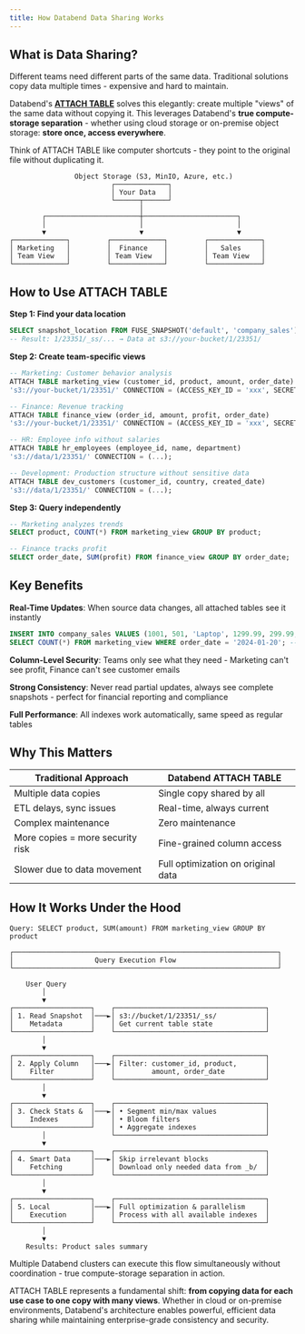 ```yaml
---
title: How Databend Data Sharing Works
---
```


## What is Data Sharing?

Different teams need different parts of the same data. Traditional solutions copy data multiple times - expensive and hard to maintain.

Databend's **[ATTACH TABLE](/sql/sql-commands/ddl/table/attach-table)** solves this elegantly: create multiple "views" of the same data without copying it. This leverages Databend's **true compute-storage separation** - whether using cloud storage or on-premise object storage: **store once, access everywhere**.

Think of ATTACH TABLE like computer shortcuts - they point to the original file without duplicating it.

```
                Object Storage (S3, MinIO, Azure, etc.)
                         ┌─────────────┐
                         │ Your Data   │
                         └──────┬──────┘
                                │
        ┌───────────────────────┼───────────────────────┐
        │                       │                       │
        ▼                       ▼                       ▼
┌─────────────┐         ┌─────────────┐         ┌─────────────┐
│ Marketing   │         │  Finance    │         │   Sales     │
│ Team View   │         │ Team View   │         │ Team View   │
└─────────────┘         └─────────────┘         └─────────────┘
```

## How to Use ATTACH TABLE

**Step 1: Find your data location**
```sql
SELECT snapshot_location FROM FUSE_SNAPSHOT('default', 'company_sales');
-- Result: 1/23351/_ss/... → Data at s3://your-bucket/1/23351/
```

**Step 2: Create team-specific views**
```sql
-- Marketing: Customer behavior analysis
ATTACH TABLE marketing_view (customer_id, product, amount, order_date) 
's3://your-bucket/1/23351/' CONNECTION = (ACCESS_KEY_ID = 'xxx', SECRET_ACCESS_KEY = 'yyy');

-- Finance: Revenue tracking
ATTACH TABLE finance_view (order_id, amount, profit, order_date) 
's3://your-bucket/1/23351/' CONNECTION = (ACCESS_KEY_ID = 'xxx', SECRET_ACCESS_KEY = 'yyy');

-- HR: Employee info without salaries
ATTACH TABLE hr_employees (employee_id, name, department) 
's3://data/1/23351/' CONNECTION = (...);

-- Development: Production structure without sensitive data
ATTACH TABLE dev_customers (customer_id, country, created_date) 
's3://data/1/23351/' CONNECTION = (...);
```

**Step 3: Query independently**
```sql
-- Marketing analyzes trends
SELECT product, COUNT(*) FROM marketing_view GROUP BY product;

-- Finance tracks profit
SELECT order_date, SUM(profit) FROM finance_view GROUP BY order_date;
```

## Key Benefits

**Real-Time Updates**: When source data changes, all attached tables see it instantly
```sql
INSERT INTO company_sales VALUES (1001, 501, 'Laptop', 1299.99, 299.99, 'user@email.com', '2025-01-20');
SELECT COUNT(*) FROM marketing_view WHERE order_date = '2024-01-20'; -- Returns: 1
```

**Column-Level Security**: Teams only see what they need - Marketing can't see profit, Finance can't see customer emails

**Strong Consistency**: Never read partial updates, always see complete snapshots - perfect for financial reporting and compliance

**Full Performance**: All indexes work automatically, same speed as regular tables

## Why This Matters

| Traditional Approach | Databend ATTACH TABLE |
|---------------------|----------------------|
| Multiple data copies | Single copy shared by all |
| ETL delays, sync issues | Real-time, always current |
| Complex maintenance | Zero maintenance |
| More copies = more security risk | Fine-grained column access |
| Slower due to data movement | Full optimization on original data |

## How It Works Under the Hood

```
Query: SELECT product, SUM(amount) FROM marketing_view GROUP BY product

┌─────────────────────────────────────────────────────────────────┐
│                    Query Execution Flow                         │
└─────────────────────────────────────────────────────────────────┘

    User Query
        │
        ▼
┌───────────────────┐    ┌─────────────────────────────────────┐
│ 1. Read Snapshot  │───►│ s3://bucket/1/23351/_ss/            │
│    Metadata       │    │ Get current table state             │
└───────────────────┘    └─────────────────────────────────────┘
        │
        ▼
┌───────────────────┐    ┌─────────────────────────────────────┐
│ 2. Apply Column   │───►│ Filter: customer_id, product,       │
│    Filter         │    │         amount, order_date          │
└───────────────────┘    └─────────────────────────────────────┘
        │
        ▼
┌───────────────────┐    ┌─────────────────────────────────────┐
│ 3. Check Stats &  │───►│ • Segment min/max values            │
│    Indexes        │    │ • Bloom filters                     │
└───────────────────┘    │ • Aggregate indexes                 │
        │                └─────────────────────────────────────┘
        ▼
┌───────────────────┐    ┌─────────────────────────────────────┐
│ 4. Smart Data     │───►│ Skip irrelevant blocks              │
│    Fetching       │    │ Download only needed data from _b/  │
└───────────────────┘    └─────────────────────────────────────┘
        │
        ▼
┌───────────────────┐    ┌─────────────────────────────────────┐
│ 5. Local          │───►│ Full optimization & parallelism     │
│    Execution      │    │ Process with all available indexes  │
└───────────────────┘    └─────────────────────────────────────┘
        │
        ▼
    Results: Product sales summary
```

Multiple Databend clusters can execute this flow simultaneously without coordination - true compute-storage separation in action.

ATTACH TABLE represents a fundamental shift: **from copying data for each use case to one copy with many views**. Whether in cloud or on-premise environments, Databend's architecture enables powerful, efficient data sharing while maintaining enterprise-grade consistency and security.
